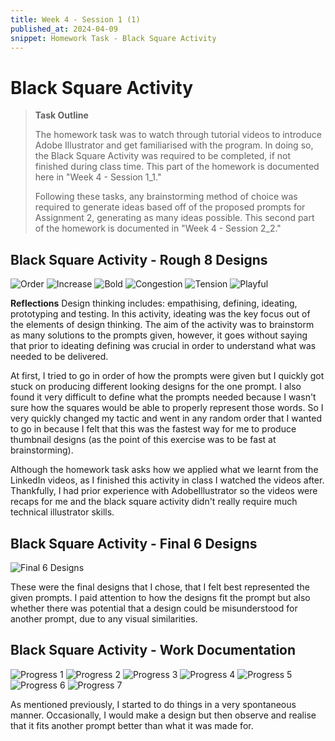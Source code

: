 ```yaml
---
title: Week 4 - Session 1 (1)
published_at: 2024-04-09
snippet: Homework Task - Black Square Activity
---
```

# Black Square Activity
> **Task Outline**
>
> The homework task was to watch through tutorial videos to introduce Adobe Illustrator and get familiarised with the program. In doing so, the Black Square Activity was required to be completed, if not finished during class time. This part of the homework is documented here in "Week 4 - Session 1_1."
> 
> Following these tasks, any brainstorming method of choice was required to generate ideas based off of the proposed prompts for Assignment 2, generating as many ideas possible. This second part of the homework is documented in "Week 4 - Session 2_2."

## Black Square Activity - Rough 8 Designs
![Order](/W04/1_1order.jpg)
![Increase](/W04/1_2increase.jpg)
![Bold](/W04/1_3bold.jpg)
![Congestion](/W04/1_4congestion.jpg)
![Tension](/W04/1_5tension.jpg)
![Playful](/W04/1_6playful.jpg)

**Reflections**
Design thinking includes: empathising, defining, ideating, prototyping and testing. In this activity, ideating was the key focus out of the elements of design thinking. The aim of the activity was to brainstorm as many solutions to the prompts given, however, it goes without saying that prior to ideating defining was crucial in order to understand what was needed to be delivered. 

At first, I tried to go in order of how the prompts were given but I quickly got stuck on producing different looking designs for the one prompt. I also found it very difficult to define what the prompts needed because I wasn't sure how the squares would be able to properly represent those words. So I very quickly changed my tactic and went in any random order that I wanted to go in because I felt that this was the fastest way for me to produce thumbnail designs (as the point of this exercise was to be fast at brainstorming).

Although the homework task asks how we applied what we learnt from the LinkedIn videos, as I finished this activity in class I watched the videos after. Thankfully, I had prior experience with AdobeIllustrator so the videos were recaps for me and the black square activity didn't really require much technical illustrator skills.

## Black Square Activity - Final 6 Designs
![Final 6 Designs](/W04/4blacksquares.jpg)

These were the final designs that I chose, that I felt best represented the given prompts. I paid attention to how the designs fit the prompt but also whether there was potential that a design could be misunderstood for another prompt, due to any visual similarities.

## Black Square Activity - Work Documentation
![Progress 1](/W04/2_1progress.png)
![Progress 2](/W04/2_2progress.png)
![Progress 3](/W04/2_3progress.png)
![Progress 4](/W04/2_4progress.png)
![Progress 5](/W04/2_5progress.png)
![Progress 6](/W04/2_6progress.png)
![Progress 7](/W04/2_7progress.png)

As mentioned previously, I started to do things in a very spontaneous manner. Occasionally, I would make a design but then observe and realise that it fits another prompt better than what it was made for.